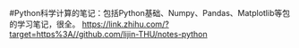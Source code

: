 
#Python科学计算的笔记：包括Python基础、Numpy、Pandas、Matplotlib等包的学习笔记，很全。
https://link.zhihu.com/?target=https%3A//github.com/lijin-THU/notes-python

